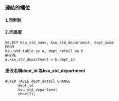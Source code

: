 
### 連結的欄位
#### 1.同型別
#### 2.同長度

```
SELECT ksu_std_name, ksu_std_department, dept_name
FROM
ksu_std_table as a, dept_detail as b
WHERE
a.ksu_std_department = b.dept_id
```
#### 更改名稱dept_id 為ksu_std_department
```
ALTER TABLE dept_detail CHANGE
      dept_id
      ksu_std_department
      char(2);
```
